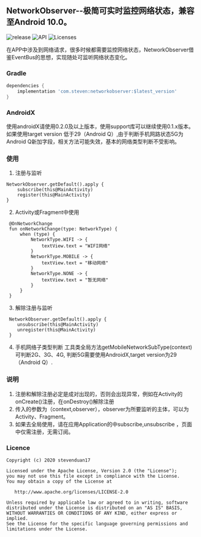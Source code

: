 ## NetworkObserver--极简可实时监控网络状态，兼容至Android 10.0。
![release](https://img.shields.io/badge/release-0.2.0-green.svg)  ![API](https://img.shields.io/badge/API-14+-green.svg)  ![Licenses](https://img.shields.io/badge/Licenses-Apache2.0-green.svg)

在APP中涉及到网络请求，很多时候都需要监控网络状态，NetworkObserver借鉴EventBus的思想，实现随处可监听网络状态变化。

### Gradle
```groovy
dependencies {
    implementation 'com.steven:networkobserver:$latest_version'
}
```

### AndroidX
使用androidX请使用0.2.0及以上版本，使用support库可以继续使用0.1.x版本。如果使用target version 低于29（Android Q）,由于判断手机网路状态5G为Android Q新加字段，相关方法可能失效，基本的网络类型判断不受影响。

### 使用
1. 注册与监听
```
NetworkObserver.getDefault().apply {
    subscribe(this@MainActivity)
    register(this@MainActivity)
}
```
2. Activity或Fragment中使用
```
 @OnNetworkChange
 fun onNetworkChange(type: NetworkType) {
     when (type) {
         NetworkType.WIFI -> {
             textView.text = "WIFI网络"
         }
         NetworkType.MOBILE -> {
             textView.text = "移动网络"
         }
         NetworkType.NONE -> {
             textView.text = "暂无网络"
         }
     }
 }
```
3. 解除注册与监听
```
 NetworkObserver.getDefault().apply {
    unsubscribe(this@MainActivity)
    unregister(this@MainActivity)
 }
```
4. 手机网络子类型判断
工具类全局方法getMobileNetworkSubType(context)可判断2G、3G、4G, 判断5G需要使用AndroidX,target version为29（Android Q）.

### 说明
1. 注册和解除注册必定是成对出现的，否则会出现异常，例如在Activity的onCreate()注册，在onDestroy()解除注册
2. 传入的参数为（context,observer），observer为所要监听的主体，可以为Activity、Fragment。
3. 如果去全局使用，请在应用Application的中subscribe,unsubscribe ，页面中仅需注册，无需订阅。

### Licence
```
Copyright (c) 2020 stevenduan17

Licensed under the Apache License, Version 2.0 (the "License");
you may not use this file except in compliance with the License.
You may obtain a copy of the License at

   http://www.apache.org/licenses/LICENSE-2.0

Unless required by applicable law or agreed to in writing, software
distributed under the License is distributed on an "AS IS" BASIS,
WITHOUT WARRANTIES OR CONDITIONS OF ANY KIND, either express or implied.
See the License for the specific language governing permissions and
limitations under the License.
```
